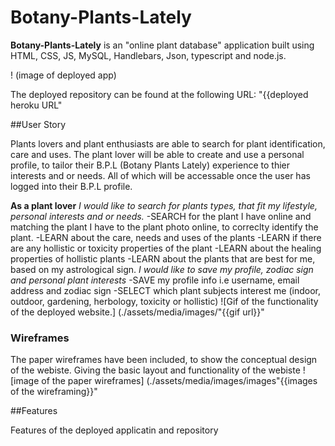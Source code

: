 # Botany-Plants-Lately
**Botany-Plants-Lately** is an "online plant database" application built using HTML, CSS, JS, MySQL, Handlebars, Json, typescript and node.js.

! (image of deployed app)

The deployed repository can be found at the following URL:
"{{deployed heroku URL"

##User Story

Plants lovers and plant enthusiasts are able to search for plant identification, care and uses. The plant lover will be able to create and use a personal profile, to tailor their B.P.L (Botany Plants Lately) experience to thier interests and or needs. All of which will be accessable once the user has logged into their B.P.L profile. 

**As a plant lover**
*I would like to search for plants types, that fit my lifestyle, personal interests and or needs.*
   -SEARCH for the plant I have online and matching the plant I have to the plant photo online, to       correclty identify the plant.
   -LEARN about the care, needs and uses of the plants
   -LEARN if there are any hollistic or toxicity properties of the plant
   -LEARN about the healing properties of hollistic plants
   -LEARN about the plants that are best for me, based on my astrological sign.
 *I would like to save my profile, zodiac sign and personal plant interests*
   -SAVE my profile info i.e username, email address and zodiac sign
   -SELECT which plant subjects interest me (indoor, outdoor, gardening, herbology, toxicity or           hollistic) 
 ![Gif of the functionality of the deployed website.]
 (./assets/media/images/"{{gif url}}"
 
 ### Wireframes
  The paper wireframes have been included, to show the conceptual design of the webiste. Giving the basic layout and functionality of the webiste
  ![image of the paper wireframes]
  (./assets/media/images/images"{{images of the wireframing}}"
  
  ##Features
  
  Features of the deployed applicatin and repository 
